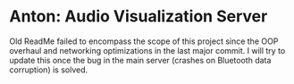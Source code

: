 # Anton: Audio Visualization Server

Old ReadMe failed to encompass the scope of this project since the OOP overhaul and networking optimizations in the last major commit. I will try to update this once the bug in the main server (crashes on Bluetooth data corruption) is solved.
